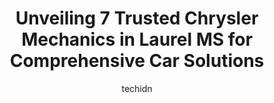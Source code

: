 ---
layout: ampstory
image: https://images.unsplash.com/photo-1596179570006-e6b11fac059b?ixlib=rb-4.0.3&ixid=MnwxMjA3fDB8MHxwaG90by1wYWdlfHx8fGVufDB8fHx8&auto=format&fit=crop&w=640&h=853&q=80
author: techidn
featured: false
description: If youre in need of trustworthy and skilled Chrysler Mechanic in Laurel MS, USA, youll be pleased to discover the 7 best Chrysler Mechanic in town. Their expertise and commitment to custom
title: Unveiling 7 Trusted Chrysler Mechanics in Laurel MS for Comprehensive Car Solutions
cover:
   title: Unveiling 7 Trusted Chrysler Mechanics in Laurel MS for Comprehensive Car Solutions
   subtitle: Rickpate
   background: https://images.unsplash.com/photo-1596179570006-e6b11fac059b?ixlib=rb-4.0.3&ixid=MnwxMjA3fDB8MHxwaG90by1wYWdlfHx8fGVufDB8fHx8&auto=format&fit=crop&w=640&h=853&q=80

pages: 
 - layout: thirds
   top: <h1>#1 Walmart Auto Care Centers</h1>
   bottom: "<p>Youre lucky if you are able to get your vehicle serviced here in the first place. I asked one of the mechanics whether they were open and was ignored. I then proceeded</p>"
   background: https://www.knot35.com/toplist/wp-content/uploads/2023/06/best-chrysler-mechanic-1-in-laurel-ms-1685836655.jpeg
   backgroundblur: true
 - layout: thirds
   top: <h1>#2 Springer Auto Salvage</h1>
   bottom: "<p>1500 US-84, Laurel, MS 39443, United States</p>"
   background: https://www.knot35.com/toplist/wp-content/uploads/2023/06/best-chrysler-mechanic-2-in-laurel-ms-1685836655.jpeg
   cta:
      link: https://www.knot35.com/toplist/unveiling-7-trusted-chrysler-mechanics-in-laurel-ms-for-comprehensive-car-solutions/
      text: Unveiling 7 Trusted Chrysler Mechanics in Laurel MS for Comprehensive Car Solutions
 - layout: thirds
   top: <h1>#3 Hermans Auto Tech</h1>
   bottom: "<p>416 N 16th Ave, Laurel, MS 39440, United States</p>"
   background: https://www.knot35.com/toplist/wp-content/uploads/2023/06/best-chrysler-mechanic-3-in-laurel-ms-1685836655.png
   cta:
      link: https://www.knot35.com/toplist/unveiling-7-trusted-chrysler-mechanics-in-laurel-ms-for-comprehensive-car-solutions/
      text: Unveiling 7 Trusted Chrysler Mechanics in Laurel MS for Comprehensive Car Solutions
 - layout: thirds
   top: <h1>#4 A S & H Auto Services - Laurel</h1>
   bottom: "<p>219 N 11th Ave, Laurel, MS 39440, United States</p>"
   background: https://images.unsplash.com/photo-1567095761054-7a02e69e5c43?ixlib=rb-4.0.3&ixid=MnwxMjA3fDB8MHxwaG90by1wYWdlfHx8fGVufDB8fHx8&auto=format&fit=crop&w=640&h=853&q=80
   cta:
      link: https://www.knot35.com/toplist/unveiling-7-trusted-chrysler-mechanics-in-laurel-ms-for-comprehensive-car-solutions/
      text: Unveiling 7 Trusted Chrysler Mechanics in Laurel MS for Comprehensive Car Solutions
 - layout: thirds
   top: <h1>#5 Professional Automotive</h1>
   bottom: "<p>92 Eastview Drive Hwy, US-84, Laurel, MS 39443, United States</p>"
   background: https://images.unsplash.com/photo-1604871000636-074fa5117945?ixlib=rb-4.0.3&ixid=MnwxMjA3fDB8MHxwaG90by1wYWdlfHx8fGVufDB8fHx8&auto=format&fit=crop&w=640&h=853&q=80
   cta:
      link: https://www.knot35.com/toplist/unveiling-7-trusted-chrysler-mechanics-in-laurel-ms-for-comprehensive-car-solutions/
      text: Unveiling 7 Trusted Chrysler Mechanics in Laurel MS for Comprehensive Car Solutions
 - layout: thirds
   top: <h1>#6 Blues Original</h1>
   bottom: "<p>868 S 16th Ave, Laurel, MS 39440, United States</p>"
   background: https://images.unsplash.com/photo-1549241520-425e3dfc01cb?ixlib=rb-4.0.3&ixid=MnwxMjA3fDB8MHxwaG90by1wYWdlfHx8fGVufDB8fHx8&auto=format&fit=crop&w=640&h=853&q=80
   cta:
      link: https://www.knot35.com/toplist/unveiling-7-trusted-chrysler-mechanics-in-laurel-ms-for-comprehensive-car-solutions/
      text: Unveiling 7 Trusted Chrysler Mechanics in Laurel MS for Comprehensive Car Solutions
 - layout: thirds
   top: <h1>#7 Jerrys Automotive</h1>
   bottom: "<p>215 N 11th Ave, Laurel, MS 39440, United States</p>"
   background: https://images.unsplash.com/photo-1510906594845-bc082582c8cc?ixlib=rb-4.0.3&ixid=MnwxMjA3fDB8MHxwaG90by1wYWdlfHx8fGVufDB8fHx8&auto=format&fit=crop&w=640&h=853&q=80
   cta:
      link: https://www.knot35.com/toplist/unveiling-7-trusted-chrysler-mechanics-in-laurel-ms-for-comprehensive-car-solutions/
      text: Unveiling 7 Trusted Chrysler Mechanics in Laurel MS for Comprehensive Car Solutions
 - layout: thirds
   middle: Continue reading...
   background: https://images.unsplash.com/photo-1618556658017-fd9c732d1360?ixlib=rb-4.0.3&ixid=MnwxMjA3fDB8MHxwaG90by1wYWdlfHx8fGVufDB8fHx8&auto=format&fit=crop&w=640&h=853&q=80
   cta:
      link: https://www.knot35.com/toplist/unveiling-7-trusted-chrysler-mechanics-in-laurel-ms-for-comprehensive-car-solutions/
      text: Unveiling 7 Trusted Chrysler Mechanics in Laurel MS for Comprehensive Car Solutions
      
---